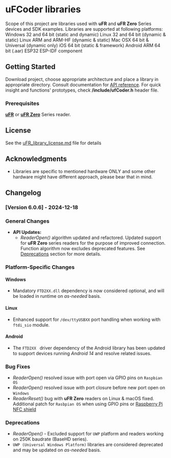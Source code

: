 # uFCoder libraries

Scope of this project are libraries used with **uFR** and **uFR Zero** Series devices and SDK examples. 
Libraries are supported at following platforms:
Windows 32 and 64 bit (static and dynamic)
Linux 32 and 64 bit (dynamic & static)
Linux ARM and ARM-HF (dynamic & static)
Mac OSX 64 bit & Universal (dynamic only)
iOS 64 bit (static & framework)
Android ARM 64 bit (.aar)
ESP32 ESP-IDF component
## Getting Started

Download project, choose appropriate architecture and place a library in appropriate directory.
Consult documentation for [API reference](https://code.d-logic.com/nfc-rfid-reader-sdk/ufr-doc/-/blob/master/uFR_Series_NFC_reader_API.pdf). For quick insight and functions' prototypes, check **/include/ufCoder.h** header file. 


### Prerequisites

[**uFR**](https://webshop.d-logic.com/products/nfc-rfid-reader-writer/ufr-series-dev-tools-with-sdk.html) or [**uFR Zero**](https://webshop.d-logic.com/products/nfc-rfid-reader-writer/ufr-zero-series.html) Series reader.


## License

See the [uFR_library_license.md](/license/uFR_library_license.md) file for details

## Acknowledgments

* Libraries are specific to mentioned hardware ONLY and some other hardware might have different approach, please bear that in mind.  

## Changelog
### [Version 6.0.6] - 2024-12-18
### General Changes
- **API Updates:**
  - *ReaderOpen()* algorithm updated and refactored. Updated support for **uFR Zero** series readers for the purpose of improved connection. Function algorithm now excludes deprecated features. See [Deprecations](#Deprecations) section for more details.

### Platform-Specific Changes
#### Windows
- Mandatory `FTD2XX.dll` dependency is now considered optional, and will be loaded in runtime on *as-needed* basis. 
#### Linux
- Enhanced support for `/dev/ttyUSBXX` port handling when working with `ftdi_sio` module.

#### Android
- The `FTD2XX ` driver dependency of the Android library has been updated to support devices running *Android 14* and resolve related issues.

### Bug Fixes
- *ReaderOpen()* resolved issue with port open via GPIO pins on `Raspbian OS`
- *ReaderOpen()* resolved issue with port closure before new port open on `Windows`
- *ReaderReset()* bug with **uFR Zero** readers on Linux & macOS fixed. Additional patch for `Rasbpian OS` when using GPIO pins or [Raspberry Pi NFC shield](https://webshop.d-logic.com/raspberry-pi-nfc-shield.html)

### Deprecations
- *ReaderOpen()* - Excluded support for `UWP` platform and readers working on 250K baudrate (BaseHD series).
- `UWP (Universal Windows Platform)` libraries are considered deprecated and may be updated on *as-needed* basis.